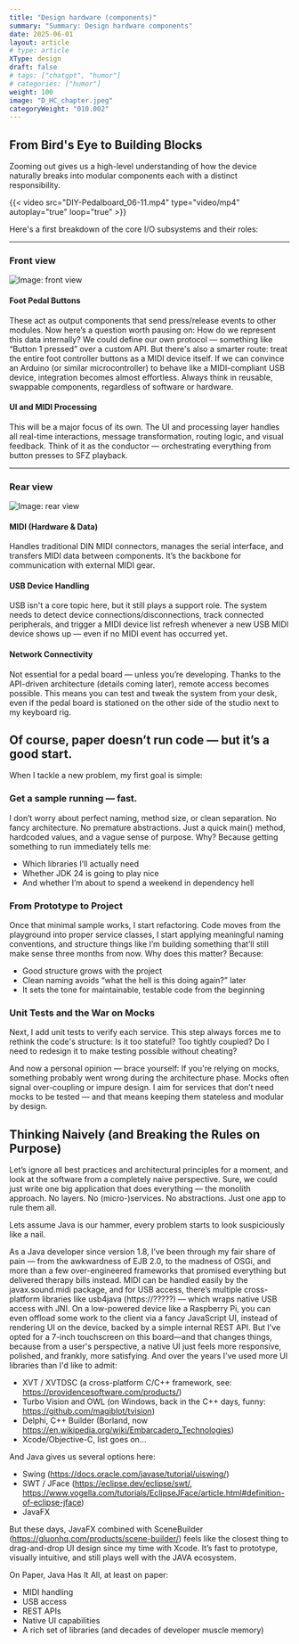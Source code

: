 ```yaml
---
title: "Design hardware (components)"
summary: "Summary: Design hardware components"
date: 2025-06-01
layout: article
# type: article
XType: design
draft: false
# tags: ["chatgpt", "humor"]
# categories: ["humor"]
weight: 100
image: "D_HC_chapter.jpeg"
categoryWeight: "010.002"
---
```

## From Bird's Eye to Building Blocks

Zooming out gives us a high-level understanding of how the device naturally breaks into modular components
each with a distinct responsibility.

{{< video src="DIY-Pedalboard_06-11.mp4" type="video/mp4" autoplay="true" loop="true" >}}

Here's a first breakdown of the core I/O subsystems and their roles:

---

### Front view

![Image: front view](D_HC_FV.jpeg)

#### Foot Pedal Buttons
These act as output components that send press/release events to other modules.
Now here’s a question worth pausing on: How do we represent this data internally?
We could define our own protocol — something like “Button 1 pressed” over a custom API.
But there's also a smarter route: treat the entire foot controller buttons as a MIDI device itself.
If we can convince an Arduino (or similar microcontroller) to behave like a MIDI-compliant USB device,
integration becomes almost effortless. Always think in reusable, swappable components, regardless of software or hardware.

#### UI and MIDI Processing
This will be a major focus of its own. The UI and processing layer handles all real-time interactions, 
message transformation, routing logic, and visual feedback. Think of it as the conductor — orchestrating everything 
from button presses to SFZ playback.

---

### Rear view

![Image: rear view](D_HC_RV.jpeg)

#### MIDI (Hardware & Data)
Handles traditional DIN MIDI connectors, manages the serial interface, and transfers MIDI data between components.
It’s the backbone for communication with external MIDI gear.

#### USB Device Handling
USB isn't a core topic here, but it still plays a support role.
The system needs to detect device connections/disconnections, track connected peripherals,
and trigger a MIDI device list refresh whenever a new USB MIDI device shows up — even if no MIDI event has occurred yet.

#### Network Connectivity
Not essential for a pedal board — unless you’re developing.
Thanks to the API-driven architecture (details coming later), remote access becomes possible.
This means you can test and tweak the system from your desk, even if the pedal board is stationed on the other
side of the studio next to my keyboard rig.

## Of course, paper doesn’t run code — but it’s a good start.

When I tackle a new problem, my first goal is simple: 

### Get a sample running — fast.
I don’t worry about perfect naming, method size, or clean separation. No fancy architecture. No premature abstractions. 
Just a quick main() method, hardcoded values, and a vague sense of purpose. Why?
Because getting something to run immediately tells me:
* Which libraries I’ll actually need
* Whether JDK 24 is going to play nice
* And whether I’m about to spend a weekend in dependency hell

### From Prototype to Project
Once that minimal sample works, I start refactoring. Code moves from the playground into proper service classes, 
I start applying meaningful naming conventions, and structure things like I’m building something that’ll still 
make sense three months from now. Why does this matter? Because:
* Good structure grows with the project
* Clean naming avoids “what the hell is this doing again?” later
* It sets the tone for maintainable, testable code from the beginning

### Unit Tests and the War on Mocks
Next, I add unit tests to verify each service. This step always forces me to rethink the code's structure:
Is it too stateful? Too tightly coupled? Do I need to redesign it to make testing possible without cheating?

And now a personal opinion — brace yourself:
If you're relying on mocks, something probably went wrong during the architecture phase.
Mocks often signal over-coupling or impure design. I aim for services that don’t need mocks to be tested — 
and that means keeping them stateless and modular by design.













## Thinking Naively (and Breaking the Rules on Purpose)<br>
Let’s ignore all best practices and architectural principles for a moment, and look at the software from a completely
naive perspective. Sure, we could just write one big application that does everything — the monolith approach.
No layers. No (micro-)services. No abstractions. Just one app to rule them all.

Lets assume Java is our hammer, every problem starts to look suspiciously like a nail.

As a Java developer since version 1.8, I’ve been through my fair share of pain — from the awkwardness of EJB 2.0,
to the madness of OSGi, and more than a few over-engineered frameworks that promised everything but delivered therapy bills instead.
MIDI can be handled easily by the javax.sound.midi package, and for USB access, there’s multiple cross-platform libraries
like usb4java (https://?????) — which wraps native USB access with JNI. On a low-powered device like a Raspberry Pi,
you can even offload some work to the client via a fancy JavaScript UI, instead of rendering UI on the device,
backed by a simple internal REST API. But I've opted for a 7-inch touchscreen on this board—and that changes things,
because from a user's perspective, a native UI just feels more responsive, polished, and frankly, more satisfying.
And over the years I've used more UI libraries than I'd like to admit:

* XVT / XVTDSC (a cross-platform C/C++ framework, see: https://providencesoftware.com/products/)
* Turbo Vision and OWL (on Windows, back in the C++ days, funny: https://github.com/magiblot/tvision)
* Delphi, C++ Builder (Borland, now https://en.wikipedia.org/wiki/Embarcadero_Technologies)
* Xcode/Objective-C, list goes on…

And Java gives us several options here:

* Swing (https://docs.oracle.com/javase/tutorial/uiswing/)
* SWT / JFace (https://eclipse.dev/eclipse/swt/, https://www.vogella.com/tutorials/EclipseJFace/article.html#definition-of-eclipse-jface)
* JavaFX

But these days, JavaFX combined with SceneBuilder (https://gluonhq.com/products/scene-builder/)
feels like the closest thing to drag-and-drop UI design since my time with Xcode. It’s fast to prototype,
visually intuitive, and still plays well with the JAVA ecosystem.

On Paper, Java Has It All, at least on paper:

* MIDI handling
* USB access
* REST APIs
* Native UI capabilities
* A rich set of libraries (and decades of developer muscle memory)